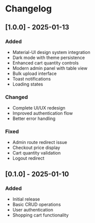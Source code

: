 # Changelog

## [1.0.0] - 2025-01-13

### Added
- Material-UI design system integration
- Dark mode with theme persistence
- Enhanced cart quantity controls
- Modern admin panel with table view
- Bulk upload interface
- Toast notifications
- Loading states

### Changed
- Complete UI/UX redesign
- Improved authentication flow
- Better error handling

### Fixed
- Admin route redirect issue
- Checkout price display
- Cart quantity validation
- Logout redirect

## [0.1.0] - 2025-01-10

### Added
- Initial release
- Basic CRUD operations
- User authentication
- Shopping cart functionality